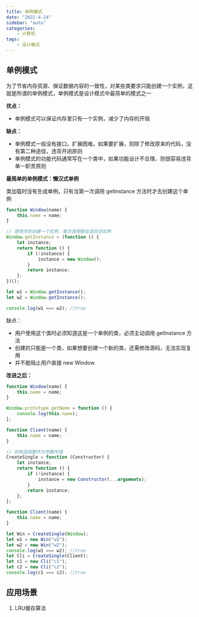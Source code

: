 ```yaml
---
title: 单例模式
date: "2022-4-24"
sidebar: "auto"
categories:
    - 计算机
tags:
    - 设计模式
---
```


## 单例模式

为了节省内存资源、保证数据内容的一致性，对某些类要求只能创建一个实例，这就是所谓的单例模式，单例模式是设计模式中最简单的模式之一

**优点：**

-   单例模式可以保证内存里只有一个实例，减少了内存的开销

**缺点：**

-   单例模式一般没有接口，扩展困难。如果要扩展，则除了修改原来的代码，没有第二种途径，违背开闭原则
-   单例模式的功能代码通常写在一个类中，如果功能设计不合理，则很容易违背单一职责原则

**最简单的单例模式：懒汉式单例**

类加载时没有生成单例，只有当第一次调用 getInstance 方法时才去创建这个单例

```js
function Window(name) {
    this.name = name;
}

// 使用闭包创建一个实例，每次调用都会返回该实例
Window.getInstance = (function () {
    let instance;
    return function () {
        if (!instance) {
            instance = new Window();
        }
        return instance;
    };
})();

let w1 = Window.getInstance();
let w2 = Window.getInstance();

console.log(w1 === w2); //true
```

缺点：

-   用户使用这个类时必须知道这是一个单例的类，必须主动调用 getInstance 方法
-   创建的只能是一个类，如果想要创建一个新的类，还需修改源码，无法实现复用
-   并不能阻止用户直接 new Window

**改进之后：**

```js
function Window(name) {
    this.name = name;
}

Window.prototype.getName = function () {
    console.log(this.name);
};

function Client(name) {
    this.name = name;
}

// 将构造函数作为参数传递
CreateSingle = function (Constructor) {
    let instance;
    return function () {
        if (!instance) {
            instance = new Constructor(...arguments);
        }
        return instance;
    };
};

function Client(name) {
    this.name = name;
}

let Win = CreateSingle(Window);
let w1 = new Win("w1");
let w2 = new Win("w2");
console.log(w1 === w2); //true
let Cli = CreateSingle(Client);
let c1 = new Cli("c1");
let c2 = new Cli("c2");
console.log(c1 === c2); //true
```

## 应用场景

1. LRU缓存算法